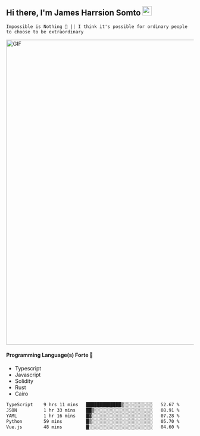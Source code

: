 ## Hi there, I'm James Harrsion Somto <img src="https://media.giphy.com/media/hvRJCLFzcasrR4ia7z/giphy.gif" width="25px">

`Impossible is Nothing 🚀 || I think it's possible for ordinary people to choose to be extraordinary`

 
<img align="center" alt="GIF" src="https://github.com/Gapur/Gapur/blob/master/coding.gif?raw=true" width="818px" height="818px" />


#### Programming Language(s) Forte 🚀
- Typescript
- Javascript
- Solidity
- Rust
- Cairo



<!--START_SECTION:waka-->

```txt
TypeScript    9 hrs 11 mins   █████████████▒░░░░░░░░░░░   52.67 %
JSON          1 hr 33 mins    ██▒░░░░░░░░░░░░░░░░░░░░░░   08.91 %
YAML          1 hr 16 mins    █▓░░░░░░░░░░░░░░░░░░░░░░░   07.28 %
Python        59 mins         █▒░░░░░░░░░░░░░░░░░░░░░░░   05.70 %
Vue.js        48 mins         █░░░░░░░░░░░░░░░░░░░░░░░░   04.60 %
```

<!--END_SECTION:waka-->
<br />
<br />
<br />







